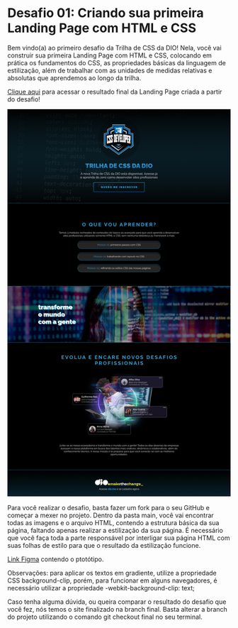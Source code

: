 # Desafio 01: Criando sua primeira Landing Page com HTML e CSS

Bem vindo(a) ao primeiro desafio da Trilha de CSS da DIO! Nela, você vai construir sua primeira Landing Page com HTML e CSS, colocando em prática os fundamentos do CSS, as propriedades básicas da linguagem de estilização, além de trabalhar com as unidades de medidas relativas e absolutas que aprendemos ao longo da trilha.

[Clique aqui](https://leoviana00.github.io/dio-dp-landing-page-html-css/) para acessar o resultado final da Landing Page criada a partir do desafio!

<p align="center">
  <img alt="Page" src="./assets/images/page.png">
</p>

Para você realizar o desafio, basta fazer um fork para o seu GitHub e começar a mexer no projeto. Dentro da pasta main, você vai encontrar todas as imagens e o arquivo HTML, contendo a estrutura básica da sua página, faltando apenas realizar a estilização da sua página. É necessário que você faça toda a parte responsável por interligar sua página HTML com suas folhas de estilo para que o resultado da estilização funcione.

[Link Figma](https://www.figma.com/file/3PiokoJj9IhGDnNiWAJbz7/DIO---Desafio-01?node-id=2%3A6) contendo o ptotótipo.

Observações: para aplicar os textos em gradiente, utilize a propriedade CSS background-clip, porém, para funcionar em alguns navegadores, é necessário utilizar a propriedade -webkit-background-clip: text;

Caso tenha alguma dúvida, ou queira comparar o resultado do desafio que você fez, nós temos o site finalizado na branch final. Basta alterar a branch do projeto utilizando o comando git checkout final no seu terminal.